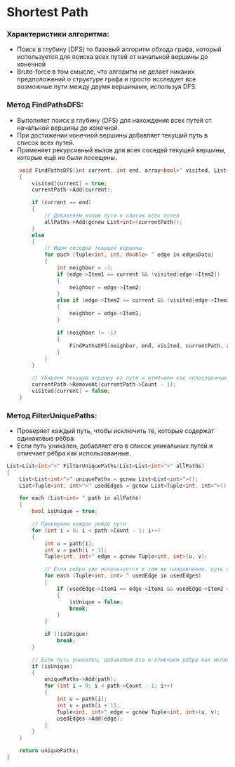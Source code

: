 # Shortest Path 
### Характеристики алгоритма:
- Поиск в глубину (DFS) то базовый алгоритм обхода графа, который используется для поиска всех путей от начальной вершины до конечной
- Brute-force в том смысле, что алгоритм не делает никаких предположений о структуре графа и просто исследует все возможные пути между двумя вершинами, используя DFS.



### Метод FindPathsDFS:

- Выполняет поиск в глубину (DFS) для нахождения всех путей от начальной вершины до конечной.
- При достижении конечной вершины добавляет текущий путь в список всех путей.
- Применяет рекурсивный вызов для всех соседей текущей вершины, которые ещё не были посещены.
```cpp
	void FindPathsDFS(int current, int end, array<bool>^ visited, List<int>^ currentPath, List<List<int>^>^ allPaths)
	{
		visited[current] = true;
		currentPath->Add(current);

		if (current == end)
		{
			// Добавляем копию пути в список всех путей
			allPaths->Add(gcnew List<int>(currentPath));
		}
		else
		{
			// Ищем соседей текущей вершины
			for each (Tuple<int, int, double> ^ edge in edgesData)
			{
				int neighbor = -1;
				if (edge->Item1 == current && !visited[edge->Item2])
				{
					neighbor = edge->Item2;
				}
				else if (edge->Item2 == current && !visited[edge->Item1])
				{
					neighbor = edge->Item1;
				}

				if (neighbor != -1)
				{
					FindPathsDFS(neighbor, end, visited, currentPath, allPaths);
				}
			}
		}

		// Убираем текущую вершину из пути и отмечаем как непосещенную
		currentPath->RemoveAt(currentPath->Count - 1);
		visited[current] = false;
	}
```


### Метод FilterUniquePaths:

- Проверяет каждый путь, чтобы исключить те, которые содержат одинаковые рёбра.
- Если путь уникален, добавляет его в список уникальных путей и отмечает рёбра как использованные.
```cpp
List<List<int>^>^ FilterUniquePaths(List<List<int>^>^ allPaths)
{
	List<List<int>^>^ uniquePaths = gcnew List<List<int>^>();
	List<Tuple<int, int>^>^ usedEdges = gcnew List<Tuple<int, int>^>();

	for each (List<int> ^ path in allPaths)
	{
		bool isUnique = true;

		// Проверяем каждое ребро пути
		for (int i = 0; i < path->Count - 1; i++)
		{
			int u = path[i];
			int v = path[i + 1];
			Tuple<int, int>^ edge = gcnew Tuple<int, int>(u, v);

			// Если ребро уже используется в том же направлении, путь не уникален
			for each (Tuple<int, int> ^ usedEdge in usedEdges)
			{
				if (usedEdge->Item1 == edge->Item1 && usedEdge->Item2 == edge->Item2)
				{
					isUnique = false;
					break;
				}
			}

			if (!isUnique)
				break;
		}

		// Если путь уникален, добавляем его и отмечаем рёбра как использованные
		if (isUnique)
		{
			uniquePaths->Add(path);
			for (int i = 0; i < path->Count - 1; i++)
			{
				int u = path[i];
				int v = path[i + 1];
				Tuple<int, int>^ edge = gcnew Tuple<int, int>(u, v);
				usedEdges->Add(edge);
			}
		}
	}

	return uniquePaths;
}
```

